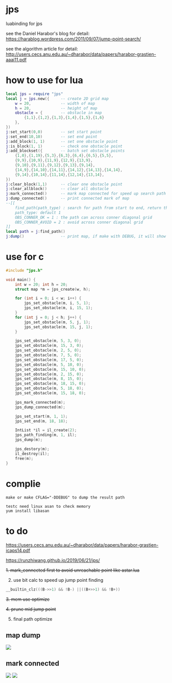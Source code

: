 # jps
luabinding for jps

see the Daniel Harabor's blog for detail: https://harablog.wordpress.com/2011/09/07/jump-point-search/

see the algorithm article for detail: http://users.cecs.anu.edu.au/~dharabor/data/papers/harabor-grastien-aaai11.pdf

# how to use for lua
```lua
local jps = require "jps"
local j = jps.new({     -- create 2D grid map
    w = 20,             -- width of map
    h = 20,             -- height of map
    obstacle = {        -- obstacle in map
        {1,1},{1,2},{1,3},{1,4},{1,5},{1,6}
    },
})
j:set_start(0,0)        -- set start point
j:set_end(10,10)        -- set end point
j:add_block(1, 1)       -- set one obstacle point
j:is_block(1, 1)        -- check one obstacle point
j:add_blockset({        -- batch set obstacle points
    {1,0},{1,19},{5,3},{6,3},{6,4},{6,5},{5,5},
    {9,9},{10,9},{11,9},{12,9},{13,9},
    {9,10},{9,11},{9,12},{9,13},{9,14},
    {14,9},{14,10},{14,11},{14,12},{14,13},{14,14},
    {9,14},{10,14},{11,14},{12,14},{13,14},
})
j:clear_block(1,1)      -- clear one obstacle point
j:clear_allblock()      -- clear all obstacle
j:mark_connected()      -- mark map connected for speed up search path to unreachable point(now auto done by find_path)
j:dump_connected()      -- print connected mark of map
--[[
    find_path(path_type) : search for path from start to end, return the jump points list in table
    path_type: default 1
    OBS_CONNER_OK = 1 : the path can across conner diagonal grid
    OBS_CONNER_AVOID = 2 : avoid across conner diagonal grid
]]
local path = j:find_path()
j:dump()                -- print map, if make with DEBUG, it will show the path result
```

# use for c
```c
#include "jps.h"

void main() {
    int w = 20; int h = 20;
    struct map *m = jps_create(w, h);

    for (int i = 0; i < w; i++) {
        jps_set_obstacle(m, i, 5, 1);
        jps_set_obstacle(m, i, 15, 1);
    }
    for (int j = 0; j < h; j++) {
        jps_set_obstacle(m, 5, j, 1);
        jps_set_obstacle(m, 15, j, 1);
    }

    jps_set_obstacle(m, 5, 3, 0);
    jps_set_obstacle(m, 15, 3, 0);
    jps_set_obstacle(m, 2, 5, 0);
    jps_set_obstacle(m, 7, 5, 0);
    jps_set_obstacle(m, 17, 5, 0);
    jps_set_obstacle(m, 5, 10, 0);
    jps_set_obstacle(m, 15, 10, 0);
    jps_set_obstacle(m, 2, 15, 0);
    jps_set_obstacle(m, 8, 15, 0);
    jps_set_obstacle(m, 18, 15, 0);
    jps_set_obstacle(m, 5, 18, 0);
    jps_set_obstacle(m, 15, 18, 0);

    jps_mark_connected(m);
    jps_dump_connected(m);

    jps_set_start(m, 1, 1);
    jps_set_end(m, 18, 18);

    IntList *il = il_create(2);
    jps_path_finding(m, 1, il);
    jps_dump(m);

    jps_destory(m);
    il_destroy(il);
    free(m);
}
```

# complie
    make or make CFLAG="-DDEBUG" to dump the result path

    testc need linux asan to check memory
    yum install libasan

# to do

https://users.cecs.anu.edu.au/~dharabor/data/papers/harabor-grastien-icaps14.pdf

https://runzhiwang.github.io/2019/06/21/jps/


~~1. mark_connected first to avoid unreachable point like astar.lua~~

2. use bit calc to speed up jump point finding

```c
__builtin_clz(((B->>1) && !B-) ||((B+>>1) && !B+))
```

~~3. mem use optimize~~

~~4. prune mid jump point~~

5. final path optimize


## map dump

![](https://github.com/rangercyh/path_finding/blob/master/screenshots/7.jpg)

## mark connected

![](https://github.com/rangercyh/path_finding/blob/master/screenshots/4.jpg)
![](https://github.com/rangercyh/path_finding/blob/master/screenshots/3.jpg)
